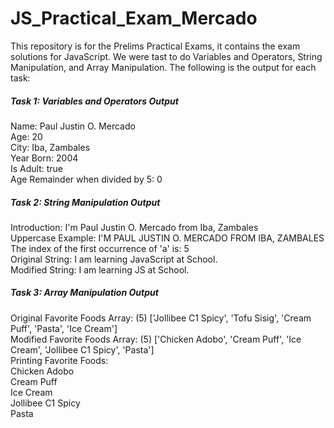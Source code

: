 # JS_Practical_Exam_Mercado
<p>This repository is for the Prelims Practical Exams, it contains the exam solutions for JavaScript. We were tast to do Variables and Operators, String Manipulation, and Array Manipulation. The following is the output for each task:</p>

<p>
<h5>Task 1: Variables and Operators Output</h5>
Name: Paul Justin O. Mercado
<br> Age: 20
<br> City: Iba, Zambales
<br> Year Born: 2004
<br> Is Adult: true
<br> Age Remainder when divided by 5: 0

<h5>Task 2: String Manipulation Output</h5>
Introduction: I'm Paul Justin O. Mercado from Iba, Zambales
<br> Uppercase Example: I'M PAUL JUSTIN O. MERCADO FROM IBA, ZAMBALES
<br> The index of the first occurrence of 'a' is: 5
<br> Original String: I am learning JavaScript at School.
<br> Modified String: I am learning JS at School.

<h5>Task 3: Array Manipulation Output</h5>
Original Favorite Foods Array: (5) ['Jollibee C1 Spicy', 'Tofu Sisig', 'Cream Puff', 'Pasta', 'Ice Cream']
<br> Modified Favorite Foods Array: (5) ['Chicken Adobo', 'Cream Puff', 'Ice Cream', 'Jollibee C1 Spicy', 'Pasta']
<br> Printing Favorite Foods:
<br> Chicken Adobo
<br> Cream Puff
<br> Ice Cream
<br> Jollibee C1 Spicy
<br> Pasta
</p>
